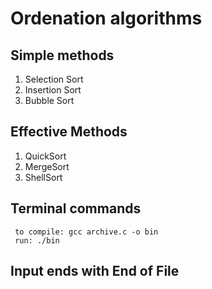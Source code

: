 # Ordenation algorithms 
## Simple methods
1. Selection Sort
2. Insertion Sort
3. Bubble Sort

## Effective Methods
1. QuickSort
2. MergeSort
3. ShellSort

## Terminal commands
 
     to compile: gcc archive.c -o bin
     run: ./bin

## Input ends with End of File
